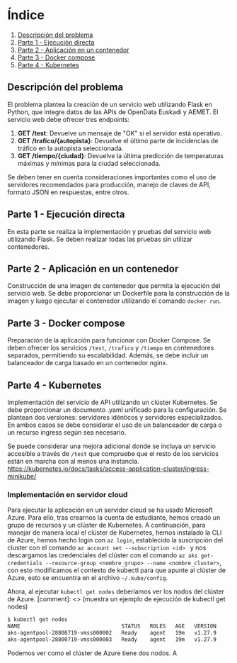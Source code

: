 # Índice

1. [Descripción del problema](#descripción-del-problema)
2. [Parte 1 - Ejecución directa](#parte-1---ejecución-directa)
3. [Parte 2 - Aplicación en un contenedor](#parte-2---aplicación-en-un-contenedor)
4. [Parte 3 - Docker compose](#parte-3---docker-compose)
5. [Parte 4 - Kubernetes](#parte-4---kubernetes)

## Descripción del problema

El problema plantea la creación de un servicio web utilizando Flask en Python, que integre datos de las APIs de OpenData Euskadi y AEMET. El servicio web debe ofrecer tres endpoints:

1. **GET /test**: Devuelve un mensaje de "OK" si el servidor está operativo.
2. **GET /trafico/{autopista}**: Devuelve el último parte de incidencias de tráfico en la autopista seleccionada.
3. **GET /tiempo/{ciudad}**: Devuelve la última predicción de temperaturas máximas y mínimas para la ciudad seleccionada.

Se deben tener en cuenta consideraciones importantes como el uso de servidores recomendados para producción, manejo de claves de API, formato JSON en respuestas, entre otros.

## Parte 1 - Ejecución directa

En esta parte se realiza la implementación y pruebas del servicio web utilizando Flask. Se deben realizar todas las pruebas sin utilizar contenedores.

## Parte 2 - Aplicación en un contenedor

Construcción de una imagen de contenedor que permita la ejecución del servicio web. Se debe proporcionar un Dockerfile para la construcción de la imagen y luego ejecutar el contenedor utilizando el comando `docker run`.

## Parte 3 - Docker compose

Preparación de la aplicación para funcionar con Docker Compose. Se deben ofrecer los servicios `/test`, `/trafico` y `/tiempo` en contenedores separados, permitiendo su escalabilidad. Además, se debe incluir un balanceador de carga basado en un contenedor nginx.

## Parte 4 - Kubernetes

Implementación del servicio de API utilizando un clúster Kubernetes. Se debe proporcionar un documento .yaml unificado para la configuración. Se plantean dos versiones: servidores idénticos y servidores especializados. En ambos casos se debe considerar el uso de un balanceador de carga o un recurso ingress según sea necesario.

Se puede considerar una mejora adicional donde se incluya un servicio accesible a través de `/test` que compruebe que el resto de los servicios están en marcha con al menos una instancia.
https://kubernetes.io/docs/tasks/access-application-cluster/ingress-minikube/

### Implementación en servidor cloud

Para ejecutar la aplicación en un servidor cloud se ha usado Microsoft Azure. Para ello, tras crearnos la cuenta de estudiante, hemos creado un grupo de recursos y un clúster de Kubernetes. A continuación, para manejar de manera local el clúster de Kubernetes, hemos instalado la CLI de Azure, hemos hecho login con `az login`, establecido la suscripción del cluster con el comando `az account set --subscription <id> ` y nos descargamos las credenciales del clúster con el comando `az aks get-credentials --resource-group <nombre_grupo> --name <nombre_cluster>`, con esto modificamos el contexto de kubectl para que apunte al clúster de Azure, esto se encuentra en el archivo `~/.kube/config`.

Ahora, al ejecutar `kubectl get nodes` deberíamos ver los nodos del clúster de Azure. [comment]: <> (muestra un ejemplo de ejecución de kubectl get nodes)

```bash
$ kubectl get nodes
NAME                                STATUS   ROLES   AGE   VERSION
aks-agentpool-28800719-vmss000002   Ready    agent   19m   v1.27.9
aks-agentpool-28800719-vmss000003   Ready    agent   19m   v1.27.9
```

Podemos ver como el clúster de Azure tiene dos nodos. A